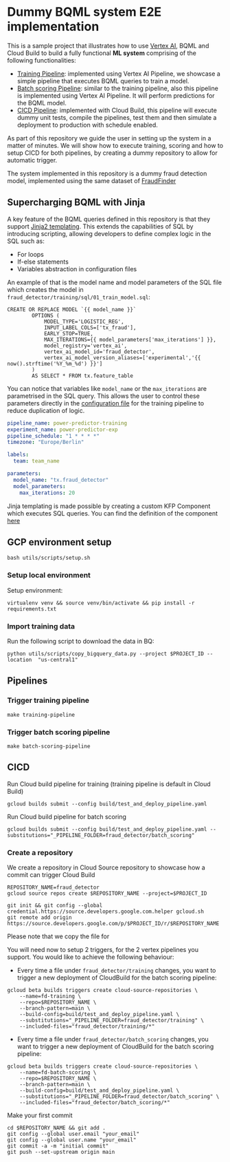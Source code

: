 # Dummy BQML system E2E implementation

This is a sample project that illustrates how to use [Vertex AI](https://cloud.google.com/vertex-ai), BQML and Cloud Build to
build a fully functional <b>ML system</b> comprising of the following functionalities:
- [Training Pipeline](fraud_detector/training/pipeline.py): implemented using Vertex AI Pipeline, we showcase a simple pipeline that executes BQML queries to train a model.
- [Batch scoring Pipeline](fraud_detector/batch_scoring/pipeline.py): similar to the training pipeline, also this pipeline is implemented using Vertex AI Pipeline. It will perform predictions for the BQML model. 
- [CICD Pipeline](cloudbuild/test_and_deploy_pipeline.yaml): implemented with Cloud Build, this pipeline will execute dummy unit tests, compile the pipelines, test them and then simulate a deployment to production with schedule enabled.  

As part of this repository we guide the user in setting up the system in a matter of minutes.
We will show how to execute training, scoring and how to setup CICD for both pipelines, by creating a dummy repository to allow for automatic trigger.

The system implemented in this repository is a dummy fraud detection model, implemented using the same dataset of [FraudFinder](https://github.com/GoogleCloudPlatform/fraudfinder)

## Supercharging BQML with Jinja

A key feature of the BQML queries defined in this repository is that they support [Jinja2 templating](https://jinja.palletsprojects.com/en/2.11.x/templates/).
This extends the capabilities of SQL by introducing scripting, allowing developers to define complex logic in the SQL such as:
- For loops
- If-else statements
- Variables abstraction in configuration files

An example of that is the model name and model parameters of the SQL file which creates the model in `fraud_detector/training/sql/01_train_model.sql`:
```
CREATE OR REPLACE MODEL `{{ model_name }}`
        OPTIONS (
            MODEL_TYPE='LOGISTIC_REG',
            INPUT_LABEL_COLS=['tx_fraud'],
            EARLY_STOP=TRUE,
            MAX_ITERATIONS={{ model_parameters['max_iterations'] }},
            model_registry='vertex_ai',
            vertex_ai_model_id='fraud_detector',
            vertex_ai_model_version_aliases=['experimental','{{ now().strftime('%Y_%m_%d') }}']
        )
        AS SELECT * FROM tx.feature_table
```

You can notice that variables like `model_name` or the `max_iterations` are parametrised in the SQL query. 
This allows the user to control these parameters directly in the [configuration file](fraud_detector/training/config.yaml) for the training pipeline to reduce duplication of logic. 

```yaml
pipeline_name: power-predictor-training
experiment_name: power-predictor-exp
pipeline_schedule: "1 * * * *"
timezone: "Europe/Berlin"

labels:
  team: team_name

parameters:
  model_name: "tx.fraud_detector"
  model_parameters:
    max_iterations: 20
```

Jinja templating is made possible by creating a custom KFP Component which executes SQL queries. You can find the definition of the component [here](utils/components/bigquery/sql_query.py)

## GCP environment setup
```commandline
bash utils/scripts/setup.sh
```

### Setup local environment
Setup environment:
```commandline
virtualenv venv && source venv/bin/activate && pip install -r requirements.txt
```

### Import training data
Run the following script to download the data in BQ:
```commandline
python utils/scripts/copy_bigquery_data.py --project $PROJECT_ID --location  "us-central1"
```

## Pipelines

### Trigger training pipeline
```commandline
make training-pipeline
```

### Trigger batch scoring pipeline
```commandline
make batch-scoring-pipeline
```

## CICD
Run Cloud build pipeline for training (training pipeline is default in Cloud Build)
```commandline
gcloud builds submit --config build/test_and_deploy_pipeline.yaml
```

Run Cloud build pipeline for batch scoring
```commandline
gcloud builds submit --config build/test_and_deploy_pipeline.yaml --substitutions="_PIPELINE_FOLDER=fraud_detector/batch_scoring"
```


### Create a repository 
We create a repository in Cloud Source repository to showcase how a commit can trigger Cloud Build
```commandline
REPOSITORY_NAME=fraud_detector
gcloud source repos create $REPOSITORY_NAME --project=$PROJECT_ID

git init && git config --global credential.https://source.developers.google.com.helper gcloud.sh
git remote add origin https://source.developers.google.com/p/$PROJECT_ID/r/$REPOSITORY_NAME
```

Please note that we copy the file for

You will need now to setup 2 triggers, for the 2 vertex pipelines you support.
You would like to achieve the following behaviour: 
- Every time a file under `fraud_detector/training` changes, you want to trigger a new deployment of CloudBuild for the batch scoring pipeline:
```
gcloud beta builds triggers create cloud-source-repositories \
    --name=fd-training \
    --repo=$REPOSITORY_NAME \
    --branch-pattern=main \
    --build-config=build/test_and_deploy_pipeline.yaml \
    --substitutions="_PIPELINE_FOLDER=fraud_detector/training" \
    --included-files="fraud_detector/training/*"
```
- Every time a file under `fraud_detector/batch_scoring` changes, you want to trigger a new deployment of CloudBuild for the batch scoring pipeline:
```
gcloud beta builds triggers create cloud-source-repositories \
    --name=fd-batch-scoring \
    --repo=$REPOSITORY_NAME \
    --branch-pattern=main \
    --build-config=build/test_and_deploy_pipeline.yaml \
    --substitutions="_PIPELINE_FOLDER=fraud_detector/batch_scoring" \
    --included-files="fraud_detector/batch_scoring/*"
```

Make your first commit
```commandline
cd $REPOSITORY_NAME && git add .
git config --global user.email "your_email"
git config --global user.name "your_email"
git commit -a -m "initial commit"
git push --set-upstream origin main
```




